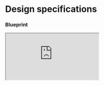 # Design specifications

### Blueprint

<iframe class="figmaIframe" src="https://www.figma.com/embed?embed_host=share&url=https%3A%2F%2Fwww.figma.com%2Ffile%2FxwDiIDfSz6j9bM4TD3Ni5N%2FMenu%3Fnode-id%3D322%253A298" allowfullscreen></iframe>
